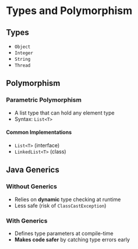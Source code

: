 # Types and Polymorphism

## Types
- `Object`  
- `Integer`  
- `String`  
- `Thread`

## Polymorphism

### Parametric Polymorphism
- A list type that can hold any element type  
- Syntax: `List<T>`

#### Common Implementations
- `List<T>` (interface)  
- `LinkedList<T>` (class)  

## Java Generics

### Without Generics
- Relies on **dynamic** type checking at runtime  
- Less safe (risk of `ClassCastException`)

### With Generics
- Defines type parameters at compile-time  
- **Makes code safer** by catching type errors early  



